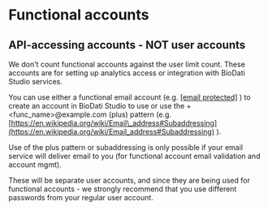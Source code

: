 # Functional accounts

## API-accessing accounts - NOT user accounts

We don't count functional accounts against the user limit count. These accounts are for setting up analytics access or integration with BioDati Studio services.

You can use either a functional email account (e.g.  [[email protected]](/cdn-cgi/l/email-protection#5f3e313e33262b363c2c1f3a273e322f333a713c3032)  ) to create an account in BioDati Studio to use or use the <email>+<func\_name>@example.com (plus) pattern (e.g.  [https://en.wikipedia.org/wiki/Email\_address#Subaddressing](https://en.wikipedia.org/wiki/Email_address#Subaddressing)  ).
  
Use of the plus pattern or subaddressing is only possible if your email service will deliver email to you (for functional account email validation and account mgmt).

These will be separate user accounts, and since they are being used for functional accounts - we strongly recommend that you use different passwords from your regular user account.

